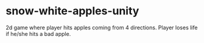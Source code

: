 # snow-white-apples-unity
2d game where player hits apples coming from 4 directions. Player loses life if he/she hits a bad apple.
